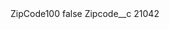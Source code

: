 <?xml version="1.0" encoding="UTF-8"?>
<CustomMetadata xmlns="http://soap.sforce.com/2006/04/metadata" xmlns:xsi="http://www.w3.org/2001/XMLSchema-instance" xmlns:xsd="http://www.w3.org/2001/XMLSchema">
    <label>ZipCode100</label>
    <protected>false</protected>
    <values>
        <field>Zipcode__c</field>
        <value xsi:type="xsd:string">21042</value>
    </values>
</CustomMetadata>

